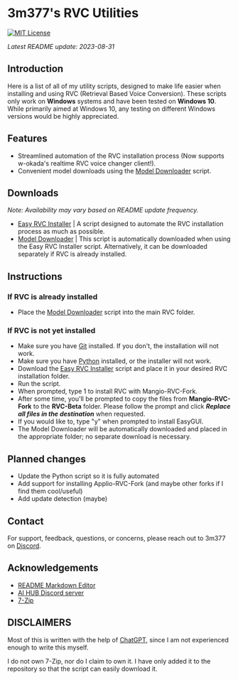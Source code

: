 # 3m377's RVC Utilities
[![MIT License](https://img.shields.io/badge/License-MIT-yellow.svg)](https://en.wikipedia.org/wiki/MIT_License)

*Latest README update: 2023-08-31*

## Introduction
Here is a list of all of my utility scripts, designed to make life easier when installing and using RVC (Retrieval Based Voice Conversion). These scripts only work on **Windows** systems and have been tested on **Windows 10**. While primarily aimed at Windows 10, any testing on different Windows versions would be highly appreciated.
## Features

- Streamlined automation of the RVC installation process (Now supports w-okada's realtime RVC voice changer client!).
- Convenient model downloads using the [Model Downloader](https://cdn.discordapp.com/attachments/1045962672300109874/1145192195914203187/downloadmodel.bat) script.
## Downloads

*Note: Availability may vary based on README update frequency.*

- [Easy RVC Installer](https://cdn.discordapp.com/attachments/1045962672300109874/1147059567906271312/easy-install-rvc.bat) | A script designed to automate the RVC installation process as much as possible.
- [Model Downloader](https://cdn.discordapp.com/attachments/1045962672300109874/1145192195914203187/downloadmodel.bat) | This script is automatically downloaded when using the Easy RVC Installer script. Alternatively, it can be downloaded separately if RVC is already installed.
## Instructions

### If RVC is already installed
- Place the [Model Downloader](https://cdn.discordapp.com/attachments/1045962672300109874/1145192195914203187/downloadmodel.bat) script into the main RVC folder.

### If RVC is not yet installed
- Make sure you have [Git](https://git-scm.com/downloads) installed. If you don't, the installation will not work.
- Make sure you have [Python](https://www.python.org/downloads/) installed, or the installer will not work.
- Download the [Easy RVC Installer](https://cdn.discordapp.com/attachments/1045962672300109874/1147059567906271312/easy-install-rvc.bat) script and place it in your desired RVC installation folder.
- Run the script.
- When prompted, type 1 to install RVC with Mangio-RVC-Fork.
- After some time, you'll be prompted to copy the files from **Mangio-RVC-Fork** to the **RVC-Beta** folder. Please follow the prompt and click ***Replace all files in the destination*** when requested.
- If you would like to, type "y" when prompted to install EasyGUI.
- The Model Downloader will be automatically downloaded and placed in the appropriate folder; no separate download is necessary.
## Planned changes
- Update the Python script so it is fully automated
- Add support for installing Applio-RVC-Fork (and maybe other forks if I find them cool/useful)
- Add update detection (maybe)
## Contact

For support, feedback, questions, or concerns, please reach out to 3m377 on [Discord](https://discord.com).
## Acknowledgements

- [README Markdown Editor](https://readme.so/)
- [AI HUB Discord server](https://discord.com/invite/aihub/)
- [7-Zip](https://www.7-zip.org)
## DISCLAIMERS
Most of this is written with the help of [ChatGPT](https://chat.openai.com/), since I am not experienced enough to write this myself.

I do not own 7-Zip, nor do I claim to own it. I have only added it to the repository so that the script can easily download it.

